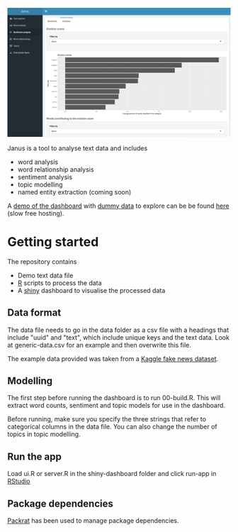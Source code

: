 ![](screenshot.PNG)

Janus is a tool to analyse text data and includes

* word analysis
* word relationship analysis
* sentiment analysis
* topic modelling
* named entity extraction (coming soon)

A [demo of the dashboard](https://dft-pma.shinyapps.io/janus-example/) with [dummy data](https://www.kaggle.com/mrisdal/fake-news) to explore can be be found [here](https://dft-pma.shinyapps.io/janus-example/) (slow free hosting).

# Getting started

The repository contains 

* Demo text data file
* [R](https://cran.r-project.org/) scripts to process the data
* A [shiny](https://shiny.rstudio.com/) dashboard to visualise the processed data

## Data format
The data file needs to go in the data folder as a csv file with a headings that include "uuid" and "text", which include unique keys and the text data. Look at generic-data.csv for an example and then overwrite this file.

The example data provided was taken from a [Kaggle fake news dataset](https://www.kaggle.com/mrisdal/fake-news).

## Modelling
The first step before running the dashboard is to run 00-build.R. This will extract word counts, sentiment and topic models for use in the dashboard.

Before running, make sure you specify the three strings that refer to categorical columns in the data file. You can also change the number of topics in topic modelling.

## Run the app
Load ui.R or server.R in the shiny-dashboard folder and click run-app in [RStudio](https://www.rstudio.com/)

## Package dependencies
[Packrat](https://rstudio.github.io/packrat/) has been used to manage package dependencies.



